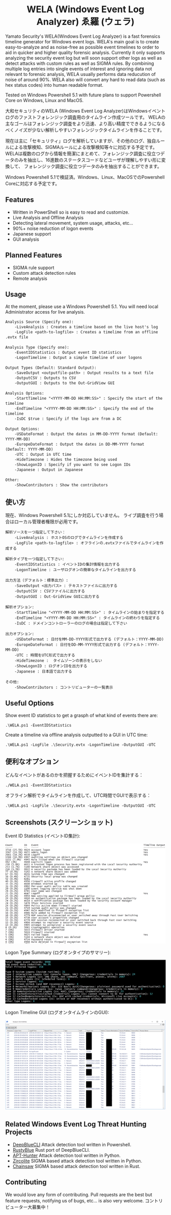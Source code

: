 <div align="center">
 <p>
  <h1>
   WELA (Windows Event Log Analyzer) ゑ羅 (ウェラ)
  </h1>
 </p>
</div>

 Yamato Security's WELA(Windows Event Log Analyzer) is a fast forensics timeline generator for Windows event logs.
WELA's main goal is to create easy-to-analyze and as noise-free as possible event timelines to order to aid in quicker and higher quality forensic analysis.
Currently it only supports analyzing the security event log but will soon support other logs as well as detect attacks with custom rules as well as SIGMA rules.
By combining multiple log entries into single events of interest and ignoring data not relevant to forensic analysis, WELA usually performs data reducution 
of noise of around 90%. WELA also will convert any hard to read data (such as hex status codes) into human readable format.

Tested on Windows Powershell 5.1 with future plans to support Powershell Core on Windows, Linux and MacOS.

大和セキュリティのWELA (Windows Event Log Analyzer)はWindowsイベントログのファストフォレンジック調査用のタイムライン作成ツールです。
WELAの主なゴールはフォレンジック調査をより迅速、より高い精度でできるようになるべくノイズが少ない解析しやすいフォレンジックタイムラインを作ることです。

現在は主に「セキュリティ」ログを解析していますが、その他のログ、独自ルールによる攻撃検知、SIGMAルールによる攻撃検知等々に対応する予定です。
WELAは複数のログから情報を簡潔にまとめて、フォレンジック調査に役立つデータのみを抽出し、16進数のステータスコードなどユーザが理解しやすい形に変換して、
フォレンジック調査に役立つデータのみを抽出することができます。

Windows Powershell 5.1で検証済。Windows、Linux、MacOSでのPowershell Coreに対応する予定です。

## Features

 - Written in PowerShell so is easy to read and customize.
 - Live Analysis and Offline Analysis
 - Detecting lateral movement, system usage, attacks, etc...
 - 90%+ noise reduction of logon events
 - Japanese support
 - GUI analysis

## Planned Features

 - SIGMA rule support
 - Custom attack detection rules
 - Remote analysis

## Usage

At the moment, please use a Windows Powershell 5.1.
You will need local Administrator access for live analysis.


    Analysis Source (Specify one):
        -LiveAnalysis : Creates a timeline based on the live host's log
        -LogFile <path-to-logfile> : Creates a timelime from an offline .evtx file

    Analysis Type (Specify one):
        -EventIDStatistics : Output event ID statistics
        -LogonTimeline : Output a simple timeline of user logons

    Output Types (Default: Standard Output):
        -SaveOutput <outputfile-path> : Output results to a text file
        -OutputCSV : Outputs to CSV
        -OutputGUI : Outputs to the Out-GridView GUI

    Analysis Options:
        -StartTimeline "<YYYY-MM-DD HH:MM:SS>" : Specify the start of the timeline
        -EndTimeline "<YYYY-MM-DD HH:MM:SS>" : Specify the end of the timeline
        -IsDC $true : Specify if the logs are from a DC

    Output Options:
        -USDateFormat : Output the dates in MM-DD-YYYY format (Default: YYYY-MM-DD)
        -EuropeDateFormat : Output the dates in DD-MM-YYYY format (Default: YYYY-MM-DD)
        -UTC : Output in UTC time
        -HideTimezone : Hides the timezone being used
        -ShowLogonID : Specify if you want to see Logon IDs
        -Japanese : Output in Japanese

    Other:
        -ShowContributors : Show the contributors

## 使い方

現在、Windows Powershell 5.1にしか対応していません。
ライブ調査を行う場合はローカル管理者権限が必用です。

    解析ソースを一つ指定して下さい：
        -LiveAnalysis : ホストOSのログでタイムラインを作成する
        -LogFile <path-to-logfile> : オフラインの.evtxファイルでタイムラインを作成する

    解析タイプを一つ指定して下さい:
        -EventIDStatistics : イベントIDの集計情報を出力する
        -LogonTimeline : ユーザログオンの簡単なタイムラインを出力する

    出力方法（デフォルト：標準出力）:
        -SaveOutput <出力パス> : テキストファイルに出力する
        -OutputCSV : CSVファイルに出力する
        -OutputGUI : Out-GridView GUIに出力する

    解析オプション:
        -StartTimeline "<YYYY-MM-DD HH:MM:SS>" : タイムラインの始まりを指定する
        -EndTimeline "<YYYY-MM-DD HH:MM:SS>" : タイムラインの終わりを指定する
        -IsDC : ドメインコントローラーのログの場合は指定して下さい

    出力オプション:
        -USDateFormat : 日付をMM-DD-YYYY形式で出力する (デフォルト：YYYY-MM-DD)
        -EuropeDateFormat : 日付をDD-MM-YYYY形式で出力する (デフォルト：YYYY-MM-DD)
        -UTC : 時間をUTC形式で出力する
        -HideTimezone :  タイムゾーンの表示をしない
        -ShowLogonID : ログオンIDを出力する
        -Japanese : 日本語で出力する

    その他:
        -ShowContributors : コントリビューターの一覧表示

## Useful Options

Show event ID statistics to get a grasph of what kind of events there are:

    .\WELA.ps1 -EventIDStatistics

Create a timeline via offline analysis outputted to a GUI in UTC time:

    .\WELA.ps1 -LogFile .\Security.evtx -LogonTimeline -OutputGUI -UTC

## 便利なオプション

どんなイベントがあるのかを把握するためにイベントIDを集計する：

    ./WELA.ps1 -EventIDStatistics

オフライン解析でタイムラインを作成して、UTC時間でGUIで表示する：

    .\WELA.ps1 -LogFile .\Security.evtx -LogonTimeline -OutputGUI -UTC

## Screenshots (スクリーンショット)

Event ID Statistics (イベントID集計):

![Alt text](/Screenshots/Screenshot-EventIDStatistics.png "Event ID Statistics")

Logon Type Summary (ログオンタイプのサマリー):

![Alt text](/Screenshots/Screenshot-LogonTypeSummary.png "Logon Type Summary")

Logon Timeline GUI (ログオンタイムラインのGUI):

![Alt text](/Screenshots/Screenshot-LogonTimelineGUI.png "Logon Timeline GUI")

## Related Windows Event Log Threat Hunting Projects

- [DeepBlueCLI](https://github.com/sans-blue-team/DeepBlueCLI) Attack detection tool written in Powershell.
- [RustyBlue](https://github.com/Yamato-Security/RustyBlue) Rust port of DeepBlueCLI.
- [APT-Hunter](https://github.com/ahmedkhlief/APT-Hunter) Attack detection tool written in Python.
- [Zircolite](https://github.com/wagga40/Zircolite) SIGMA based attack detection tool written in Python.
- [Chainsaw](https://github.com/countercept/chainsaw) SIGMA based attack detection tool written in Rust.

## Contributing

We would love any form of contributing. Pull requests are the best but feature requests, notifying us of bugs, etc... is also very welcome.
コントリビューター大募集中！